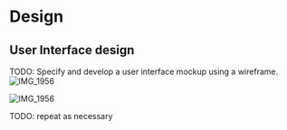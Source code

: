 # Design

## User Interface design
TODO: Specify and develop a user interface mockup using a wireframe.
![IMG_1956](https://github.com/a2-fasalahmed/Designated-car-parks-/assets/148769486/407455ba-b604-401c-9495-527e6770e2ef)


![IMG_1956](https://github.com/a2-fasalahmed/Designated-car-parks-/assets/148769486/306cb08f-e4bc-42fc-9b7a-ae779197ca0b)

TODO: repeat as necessary
